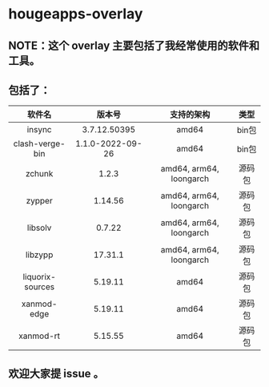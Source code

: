 # hougeapps-overlay

## NOTE：这个 overlay 主要包括了我经常使用的软件和工具。

## 包括了：

| 软件名 | 版本号 | 支持的架构 | 类型 |
| :----: | :----: | :----: | :----: |
| insync | 3.7.12.50395 | amd64 | bin包
| clash-verge-bin | 1.1.0-2022-09-26 | amd64 | bin包 |
| zchunk | 1.2.3 | amd64, arm64, loongarch | 源码包 |
| zypper | 1.14.56 | amd64, arm64, loongarch | 源码包 |
| libsolv | 0.7.22 | amd64, arm64, loongarch | 源码包 |
| libzypp | 17.31.1 | amd64, arm64, loongarch | 源码包 |
| liquorix-sources | 5.19.11 | amd64 | 源码包 |
| xanmod-edge | 5.19.11 | amd64 | 源码包 |
| xanmod-rt | 5.15.55 | amd64 | 源码包 |

## 欢迎大家提 issue 。
